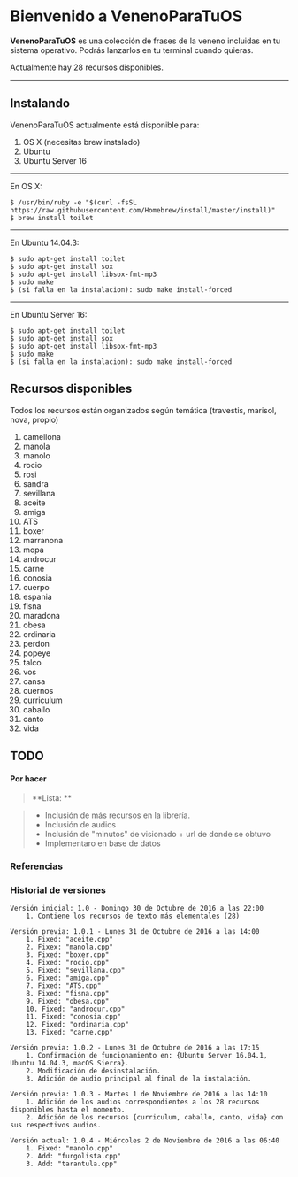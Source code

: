 Bienvenido a VenenoParaTuOS
===================


**VenenoParaTuOS** es una colección de frases de la veneno incluidas en tu sistema operativo. Podrás lanzarlos en tu terminal cuando quieras.

Actualmente hay 28 recursos disponibles.


----------


Instalando
-------------

VenenoParaTuOS actualmente está disponible para:

 1. OS X (necesitas brew instalado)
 2. Ubuntu
 3. Ubuntu Server 16

---
En OS X:

    $ /usr/bin/ruby -e "$(curl -fsSL https://raw.githubusercontent.com/Homebrew/install/master/install)"
    $ brew install toilet
   
---

En Ubuntu 14.04.3:

    $ sudo apt-get install toilet
    $ sudo apt-get install sox
    $ sudo apt-get install libsox-fmt-mp3
    $ sudo make
    $ (si falla en la instalacion): sudo make install-forced

---

En Ubuntu Server 16:

    $ sudo apt-get install toilet
    $ sudo apt-get install sox
    $ sudo apt-get install libsox-fmt-mp3
    $ sudo make
    $ (si falla en la instalacion): sudo make install-forced


Recursos disponibles
-------------------
Todos los recursos están organizados según temática (travestis, marisol, nova, propio)

 1. camellona
 2. manola
 3. manolo
 4. rocio
 5. rosi
 6. sandra
 7. sevillana
 8. aceite
 9. amiga
 10. ATS
 11. boxer
 12. marranona
 13. mopa
 14. androcur
 15. carne
 16. conosia
 17. cuerpo
 18. espania
 19. fisna
 20. maradona
 21. obesa
 22. ordinaria
 23. perdon
 24. popeye
 25. talco
 26. vos
 27. cansa
 28. cuernos
 29. curriculum
 30. caballo
 31. canto
 32. vida

TODO
-------------------


#### <i class="icon-refresh"></i> Por hacer

> **Lista: **

> - Inclusión de más recursos en la librería.
> - Inclusión de audios
> - Inclusión de "minutos" de visionado + url de donde se obtuvo
> - Implementaro en base de datos




### Referencias


  [^stackedit]: [LaVeneno](https://es.wikipedia.org/wiki/La_Veneno) 




### Historial de versiones
	
	Versión inicial: 1.0 - Domingo 30 de Octubre de 2016 a las 22:00
        1. Contiene los recursos de texto más elementales (28)

	Versión previa: 1.0.1 - Lunes 31 de Octubre de 2016 a las 14:00
		1. Fixed: "aceite.cpp"
		2. Fixex: "manola.cpp"
		3. Fixed: "boxer.cpp"
        4. Fixed: "rocio.cpp"
        5. Fixed: "sevillana.cpp"
        6. Fixed: "amiga.cpp"
        7. Fixed: "ATS.cpp"
        8. Fixed: "fisna.cpp"
        9. Fixed: "obesa.cpp"
        10. Fixed: "androcur.cpp"
        11. Fixed: "conosia.cpp"
        12. Fixed: "ordinaria.cpp"
        13. Fixed: "carne.cpp"

    Versión previa: 1.0.2 - Lunes 31 de Octubre de 2016 a las 17:15
        1. Confirmación de funcionamiento en: {Ubuntu Server 16.04.1, Ubuntu 14.04.3, macOS Sierra}.
        2. Modificación de desinstalación.
        3. Adición de audio principal al final de la instalación.

    Versión previa: 1.0.3 - Martes 1 de Noviembre de 2016 a las 14:10
        1. Adición de los audios correspondientes a los 28 recursos disponibles hasta el momento.
        2. Adición de los recursos {curriculum, caballo, canto, vida} con sus respectivos audios.

    Versión actual: 1.0.4 - Miércoles 2 de Noviembre de 2016 a las 06:40
        1. Fixed: "manolo.cpp"
        2. Add: "furgolista.cpp"
        3. Add: "tarantula.cpp"
        



